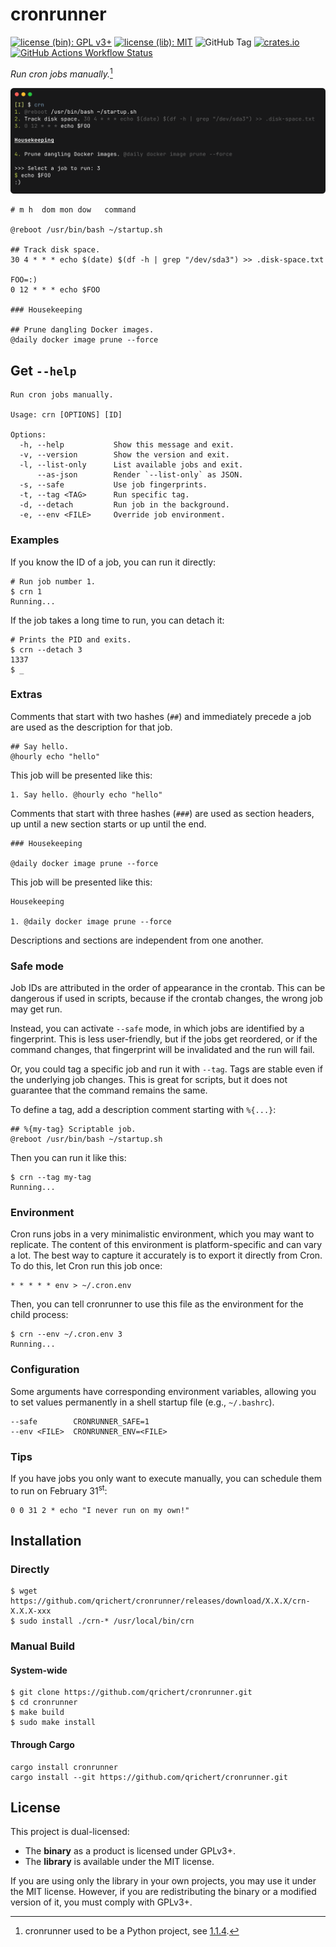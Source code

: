 # cronrunner

[![license (bin): GPL v3+](https://img.shields.io/badge/license-GPLv3+-blue)](https://www.gnu.org/licenses/gpl-3.0)
[![license (lib): MIT](https://img.shields.io/badge/license-MIT-blue)](https://opensource.org/license/mit)
![GitHub Tag](https://img.shields.io/github/v/tag/qrichert/cronrunner?sort=semver&filter=*.*.*&label=release)
[![crates.io](https://img.shields.io/crates/d/cronrunner?logo=rust&logoColor=white&color=orange)](https://crates.io/crates/cronrunner)
[![GitHub Actions Workflow Status](https://img.shields.io/github/actions/workflow/status/qrichert/cronrunner/run-tests.yml?label=tests)](https://github.com/qrichert/cronrunner/actions)

_Run cron jobs manually._[^1]

<p align="center">
  <img src="./cronrunner.png" alt="cronrunner">
</p>

```crontab
# m h  dom mon dow   command

@reboot /usr/bin/bash ~/startup.sh

## Track disk space.
30 4 * * * echo $(date) $(df -h | grep "/dev/sda3") >> .disk-space.txt

FOO=:)
0 12 * * * echo $FOO

### Housekeeping

## Prune dangling Docker images.
@daily docker image prune --force
```

## Get `--help`

```
Run cron jobs manually.

Usage: crn [OPTIONS] [ID]

Options:
  -h, --help           Show this message and exit.
  -v, --version        Show the version and exit.
  -l, --list-only      List available jobs and exit.
      --as-json        Render `--list-only` as JSON.
  -s, --safe           Use job fingerprints.
  -t, --tag <TAG>      Run specific tag.
  -d, --detach         Run job in the background.
  -e, --env <FILE>     Override job environment.
```

### Examples

If you know the ID of a job, you can run it directly:

```console
# Run job number 1.
$ crn 1
Running...
```

If the job takes a long time to run, you can detach it:

```console
# Prints the PID and exits.
$ crn --detach 3
1337
$ _
```

### Extras

Comments that start with two hashes (`##`) and immediately precede a job
are used as the description for that job.

```crontab
## Say hello.
@hourly echo "hello"
```

This job will be presented like this:

```
1. Say hello. @hourly echo "hello"
```

Comments that start with three hashes (`###`) are used as section
headers, up until a new section starts or up until the end.

```crontab
### Housekeeping

@daily docker image prune --force
```

This job will be presented like this:

```
Housekeeping

1. @daily docker image prune --force
```

Descriptions and sections are independent from one another.

### Safe mode

Job IDs are attributed in the order of appearance in the crontab. This
can be dangerous if used in scripts, because if the crontab changes, the
wrong job may get run.

Instead, you can activate `--safe` mode, in which jobs are identified by
a fingerprint. This is less user-friendly, but if the jobs get
reordered, or if the command changes, that fingerprint will be
invalidated and the run will fail.

Or, you could tag a specific job and run it with `--tag`. Tags are
stable even if the underlying job changes. This is great for scripts,
but it does not guarantee that the command remains the same.

To define a tag, add a description comment starting with `%{...}`:

```crontab
## %{my-tag} Scriptable job.
@reboot /usr/bin/bash ~/startup.sh
```

Then you can run it like this:

```console
$ crn --tag my-tag
Running...
```

### Environment

Cron runs jobs in a very minimalistic environment, which you may want to
replicate. The content of this environment is platform-specific and can
vary a lot. The best way to capture it accurately is to export it
directly from Cron. To do this, let Cron run this job once:

```crontab
* * * * * env > ~/.cron.env
```

Then, you can tell cronrunner to use this file as the environment for
the child process:

```console
$ crn --env ~/.cron.env 3
Running...
```

### Configuration

Some arguments have corresponding environment variables, allowing you to
set values permanently in a shell startup file (e.g., `~/.bashrc`).

```
--safe        CRONRUNNER_SAFE=1
--env <FILE>  CRONRUNNER_ENV=<FILE>
```

### Tips

If you have jobs you only want to execute manually, you can schedule
them to run on February 31<sup>st</sup>:

```crontab
0 0 31 2 * echo "I never run on my own!"
```

## Installation

### Directly

```console
$ wget https://github.com/qrichert/cronrunner/releases/download/X.X.X/crn-X.X.X-xxx
$ sudo install ./crn-* /usr/local/bin/crn
```

### Manual Build

#### System-wide

```console
$ git clone https://github.com/qrichert/cronrunner.git
$ cd cronrunner
$ make build
$ sudo make install
```

#### Through Cargo

```shell
cargo install cronrunner
cargo install --git https://github.com/qrichert/cronrunner.git
```

## License

This project is dual-licensed:

- The **binary** as a product is licensed under GPLv3+.
- The **library** is available under the MIT license.

If you are using only the library in your own projects, you may use it
under the MIT license. However, if you are redistributing the binary or
a modified version of it, you must comply with GPLv3+.

[^1]:
    cronrunner used to be a Python project, see
    [1.1.4](https://github.com/qrichert/cronrunner/tree/1.1.4).
